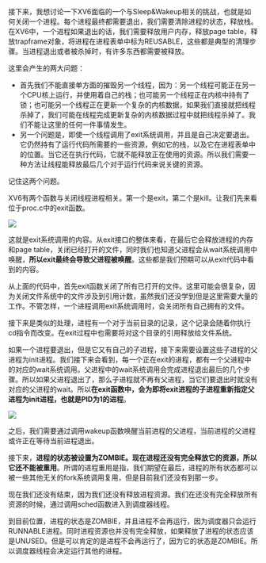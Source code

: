 接下来，我想讨论一下XV6面临的一个与Sleep&Wakeup相关的挑战，也就是如何关闭一个进程。每个进程最终都需要退出，我们需要清除进程的状态，释放栈。在XV6中，一个进程如果退出的话，我们需要释放用户内存，释放page table，释放trapframe对象，将进程在进程表单中标为REUSABLE，这些都是典型的清理步骤。当进程退出或者被杀掉时，有许多东西都需要被释放。

这里会产生的两大问题：

- 首先我们不能直接单方面的摧毁另一个线程，因为：另一个线程可能正在另一个CPU核上运行，并使用着自己的栈；也可能另一个线程正在内核中持有了锁；也可能另一个线程正在更新一个复杂的内核数据，如果我们直接就把线程杀掉了，我们可能在线程完成更新复杂的内核数据过程中就把线程杀掉了。我们不能让这里的任何一件事情发生。
- 另一个问题是，即使一个线程调用了exit系统调用，并且是自己决定要退出。它仍然持有了运行代码所需要的一些资源，例如它的栈，以及它在进程表单中的位置。当它还在执行代码，它就不能释放正在使用的资源。所以我们需要一种方法让线程能释放最后几个对于运行代码来说关键的资源。

记住这两个问题。

XV6有两个函数与关闭线程进程相关。第一个是exit，第二个是kill。让我们先来看位于proc.c中的exit函数。

[![](https://github.com/huihongxiao/MIT6.S081/raw/master/.gitbook/assets/image%20(439).png)](https://github.com/huihongxiao/MIT6.S081/blob/master/.gitbook/assets/image%20\(439\).png)

这就是exit系统调用的内容。从exit接口的整体来看，在最后它会释放进程的内存和page table，关闭已经打开的文件，同时我们也知道父进程会从wait系统调用中唤醒，**所以exit最终会导致父进程被唤醒**。这些都是我们预期可以从exit代码中看到的内容。

从上面的代码中，首先exit函数关闭了所有已打开的文件。这里可能会很复杂，因为关闭文件系统中的文件涉及到引用计数，虽然我们还没学到但是这里需要大量的工作。不管怎样，一个进程调用exit系统调用时，会关闭所有自己拥有的文件。

接下来是类似的处理，进程有一个对于当前目录的记录，这个记录会随着你执行cd指令而改变。在exit过程中也需要将对这个目录的引用释放给文件系统。

如果一个进程要退出，但是它又有自己的子进程，接下来需要设置这些子进程的父进程为init进程。我们接下来会看到，每一个正在exit的进程，都有一个父进程中的对应的wait系统调用。父进程中的wait系统调用会完成进程退出最后的几个步骤。所以如果父进程退出了，那么子进程就不再有父进程，当它们要退出时就没有对应的父进程的wait。所以**在exit函数中，会为即将exit进程的子进程重新指定父进程为init进程，也就是PID为1的进程**。

[![](https://github.com/huihongxiao/MIT6.S081/raw/master/.gitbook/assets/image%20(502).png)](https://github.com/huihongxiao/MIT6.S081/blob/master/.gitbook/assets/image%20\(502\).png)

之后，我们需要通过调用wakeup函数唤醒当前进程的父进程，当前进程的父进程或许正在等待当前进程退出。

接下来，**进程的状态被设置为ZOMBIE。现在进程还没有完全释放它的资源，所以它还不能被重用**。所谓的进程重用是指，我们期望在最后，进程的所有状态都可以被一些其他无关的fork系统调用复用，但是目前我们还没有到那一步。

现在我们还没有结束，因为我们还没有释放进程资源。我们在还没有完全释放所有资源的时候，通过调用sched函数进入到调度器线程。

到目前位置，进程的状态是ZOMBIE，并且进程不会再运行，因为调度器只会运行RUNNABLE进程。同时进程资源也并没有完全释放，如果释放了进程的状态应该是UNUSED。但是可以肯定的是进程不会再运行了，因为它的状态是ZOMBIE。所以调度器线程会决定运行其他的进程。